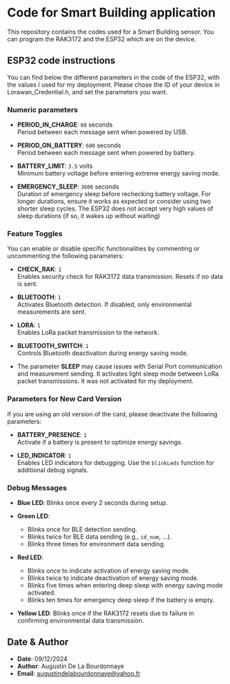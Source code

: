# Code for Smart Building application

This repository contains the codes used for a Smart Building sensor. You can program the RAK3172 and the ESP32 which are on the device.

## ESP32 code instructions

You can find below the different parameters in the code of the ESP32, with the values I used for my deployment. Please chose the ID of your device in Lorawan_Credential.h, and set the parameters you want.

### Numeric parameters

- **PERIOD_IN_CHARGE**: `60` seconds  
  Period between each message sent when powered by USB.

- **PERIOD_ON_BATTERY**: `600` seconds  
  Period between each message sent when powered by battery.

- **BATTERY_LIMIT**: `3.5` volts  
  Minimum battery voltage before entering extreme energy saving mode.

- **EMERGENCY_SLEEP**: `3600` seconds  
  Duration of emergency sleep before rechecking battery voltage. For longer durations, ensure it works as expected or consider using two shorter sleep cycles. The ESP32 does not accept very high values of sleep durations (if so, it wakes up without waiting)

### Feature Toggles

You can enable or disable specific functionalities by commenting or uncommenting the following parameters:

- **CHECK_RAK**: `1`  
  Enables security check for RAK3172 data transmission. Resets if no data is sent.

- **BLUETOOTH**: `1`  
  Activates Bluetooth detection. If disabled, only environmental measurements are sent.

- **LORA**: `1`  
  Enables LoRa packet transmission to the network.

- **BLUETOOTH_SWITCH**: `1`  
  Controls Bluetooth deactivation during energy saving mode.
  
- The parameter **SLEEP** may cause issues with Serial Port communication and measurement sending. It activates light sleep mode between LoRa packet transmissions. It was not activated for my deployment.

### Parameters for New Card Version

If you are using an old version of the card, please deactivate the following parameters:

- **BATTERY_PRESENCE**: `1`  
  Activate if a battery is present to optimize energy savings.

- **LED_INDICATOR**: `1`  
  Enables LED indicators for debugging. Use the `blinkLeds` function for additional debug signals.

### Debug Messages

- **Blue LED**: Blinks once every 2 seconds during setup.
- **Green LED**:  
  - Blinks once for BLE detection sending.
  - Blinks twice for BLE data sending (e.g., `id_num`, ...).
  - Blinks three times for environment data sending.

- **Red LED**:  
  - Blinks once to indicate activation of energy saving mode.
  - Blinks twice to indicate deactivation of energy saving mode.
  - Blinks five times when entering deep sleep with energy saving mode activated.
  - Blinks ten times for emergency deep sleep if the battery is empty.

- **Yellow LED**: Blinks once if the RAK3172 resets due to failure in confirming environmental data transmission.

## Date & Author

- **Date**: 09/12/2024
- **Author**: Augustin De La Bourdonnaye
- **Email**: [augustindelabourdonnaye@yahoo.fr](mailto:augustindelabourdonnaye@yahoo.fr)


